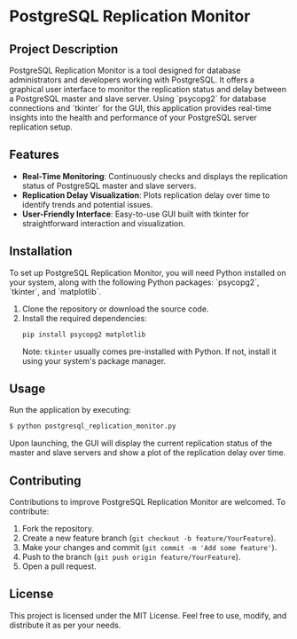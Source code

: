 # PostgreSQL Replication Monitor

## Project Description
PostgreSQL Replication Monitor is a tool designed for database administrators and developers working with PostgreSQL. It offers a graphical user interface to monitor the replication status and delay between a PostgreSQL master and slave server. Using \`psycopg2\` for database connections and \`tkinter\` for the GUI, this application provides real-time insights into the health and performance of your PostgreSQL server replication setup.

## Features

- **Real-Time Monitoring**: Continuously checks and displays the replication status of PostgreSQL master and slave servers.
- **Replication Delay Visualization**: Plots replication delay over time to identify trends and potential issues.
- **User-Friendly Interface**: Easy-to-use GUI built with tkinter for straightforward interaction and visualization.

## Installation

To set up PostgreSQL Replication Monitor, you will need Python installed on your system, along with the following Python packages: \`psycopg2\`, \`tkinter\`, and \`matplotlib\`.

1. Clone the repository or download the source code.
2. Install the required dependencies:
   ```bash
   pip install psycopg2 matplotlib
   ```
   Note: `tkinter` usually comes pre-installed with Python. If not, install it using your system's package manager.

## Usage

Run the application by executing:

```bash
$ python postgresql_replication_monitor.py
```

Upon launching, the GUI will display the current replication status of the master and slave servers and show a plot of the replication delay over time.

## Contributing

Contributions to improve PostgreSQL Replication Monitor are welcomed. To contribute:

1. Fork the repository.
2. Create a new feature branch (`git checkout -b feature/YourFeature`).
3. Make your changes and commit (`git commit -m 'Add some feature'`).
4. Push to the branch (`git push origin feature/YourFeature`).
5. Open a pull request.

## License

This project is licensed under the MIT License. Feel free to use, modify, and distribute it as per your needs.
